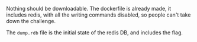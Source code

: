 Nothing should be downloadable. The dockerfile is already made, it includes redis, with all the writing commands disabled, so people can't take down the challenge.

The `dump.rdb` file is the initial state of the redis DB, and includes the flag.
